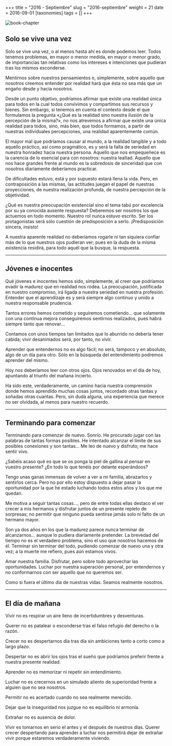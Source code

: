 +++
title = "2016 - Septiembre"
slug = "2016-septiembre"
weight = 21
date = 2016-09-01
[taxonomies]
tags = []
+++

![book-chapter](/images/book/oeur/19.jpg)

## Solo se vive una vez

Solo se vive una vez, o al menos hasta ahí es donde podemos leer. Todos tenemos problemas, en mayor o menor medida, en mayor o menor grado, de importancias tan relativas como los intereses e intenciones que pudieran tras los mismos esconderse.

Mentirnos sobre nuestros pensamientos o, simplemente, sobre aquello que nosotros creemos entender por realidad hará que ésta no sea más que un engaño desde y hacia nosotros.

Desde un punto objetivo, podríamos afirmar que existe una realidad única para todos en la cual todos convivimos y compartimos sus recursos y bienes. Sin embargo, si tenemos en cuenta el contexto desde el que formulamos la pregunta «¿Qué es la realidad sino nuestra ilusión de la percepción de la misma?», no nos atrevemos a afirmar que existe una única realidad para todos, sino, más bien, que todos formamos, a partir de nuestras individuales percepciones, una realidad aparentemente común.

El mayor mal que podríamos causar al mundo, a la realidad tangible y a todo aquello práctico, así como pragmático, es y será la falta de seriedad en nuestra honradez hacia nuestra persona. Aquello que nos empequeñece es la carencia de lo esencial para con nosotros: nuestra lealtad. Aquello que nos hace grandes frente al mundo es la sobredosis de sinceridad que con nosotros diariamente deberíamos practicar.

De dificultades estuvo, está y por supuesto estará llena la vida. Pero, en contraposición a las mismas, las actitudes juegan el papel de nuestras proyecciones, de nuestra realización profunda, de nuestra percepción de la objetividad.

¿Qué es nuestra preocupación existencial sino el tema tabú por excelencia por su ya conocida ausente respuesta? Deberemos ser nosotros los que actuemos en todo momento. Nuestro rol nunca estuvo escrito. Ser los protagonistas será sólo cuestión de predisposición a serlo. ¡Predisposición sincera, insisto!

A nuestra aparente realidad no deberíamos rogarle ni tan siquiera confiar más de lo que nuestros ojos pudieran ver; pues en la duda de la misma existencia residirá, para todo aquél que la busque, la respuesta.

---

## Jóvenes e inocentes

Qué jóvenes e inocentes hemos sido, simplemente, al creer que podríamos evadir la madurez que en realidad nos rodea. La preocupación, justificada en nuestro compromiso, irá ligada a nuestra seriedad en nuestra profesión. Entender que el aprendizaje es y será siempre algo continuo y unido a nuestra responsable prudencia.

Tantos errores hemos cometido y seguiremos cometiendo... que solamente con una continua mejora conseguiremos sentirnos realizados, pues habrá siempre tanto que renovar...

Contamos con unos tiempos tan limitados que lo aburrido no debería tener cabida; vivir desanimados será, por tanto, no vivir.

Aprender que entendernos no es algo fácil; no será, tampoco y en absoluto, algo de un día para otro. Sólo en la búsqueda del entendimiento podremos aprender del mismo.

Hoy nos deberíamos leer con otros ojos. Ojos renovados en el día de hoy, apuntando al triunfo del mañana incierto.

Ha sido este, verdaderamente, un camino hacia nuestra comprensión donde hemos aprendido muchas cosas juntos, recordado otras tantas y soñadas otras cuantas. Pero, sin duda alguna, una experiencia que merece no ser olvidada, al menos para nuestro recuerdo.

---

## Terminando para comenzar

Terminando para comenzar de nuevo. Sonrío. He procurado jugar con las palabras de tantas formas posibles. He intentado alcanzar el límite de sus posibles conexiones y son tantas... Me leo de nuevo y disfruto; me hace sentir vivo.

¿Sabéis acaso qué es que se os ponga la piel de gallina al pensar en vuestro presente? ¿En todo lo que tenéis por delante esperándoos?

Tengo unas ganas inmensas de volver a ver a mi familia, abrazarlos y sentirlos cerca. Pero no por ello estoy dispuesto a dejar pasar la oportunidad por la que he estado luchando todos estos años y los que me quedan.

Me motiva a seguir tantas cosas..., pero de entre todas ellas destaco el ver crecer a mis hermanos y disfrutar juntos de un presente repleto de sorpresas; no permitir que ninguno pueda sentirse jamás solo ni falto de un hermano mayor.

Son ya dos años en los que la madurez parece nunca terminar de alcanzarnos... aunque lo pudiera diariamente pretender. La brevedad del tiempo no es el verdadero problema, sino el uso que nosotros hacemos de él. Terminar sin terminar del todo, pudiendo comenzar de nuevo una y otra vez; a la muerte me refiero, pues aún estamos vivos.

Amar nuestra familia. Disfrutar, pero sobre todo aprovechar las oportunidades. Luchar por nuestra superación personal, por entendernos y no conformarnos con ser aquello que no queremos ser.

Como si fuera el último día de nuestras vidas. Seamos realmente nosotros.

---

## El día de mañana

Vivir no es respirar un aire lleno de incertidumbres y desventuras.

Querer no es patalear o esconderse tras el falso refugio del derecho o la razón.

Crecer no es despertarnos día tras día sin ambiciones tanto a corto como a largo plazo.

Despertar no es abrir los ojos tras el sueño que podríamos preferir frente a nuestra presente realidad.

Aprender no es memorizar ni repetir sin entendimiento.

Luchar no es crecernos en un simulado aliento de superioridad frente a alguien que no sea nosotros.

Permitir no es acertado cuando no sea realmente merecido.

Dejar que la inseguridad nos juzgue no es equilibrio ni armonía.

Extrañar no es ausencia de dolor.

Vivir es tomarnos en serio el antes y el después de nuestros días.
Querer crecer despertando para aprender a luchar nos permitirá dejar de extrañar vivir porque estaremos verdaderamente viviendo.
